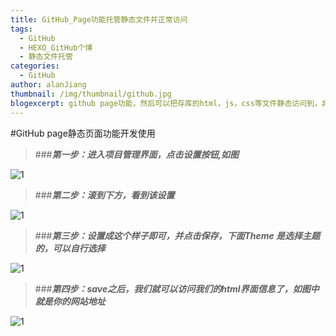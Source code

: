 ```yaml
---
title: GitHub_Page功能托管静态文件并正常访问
tags:
  - GitHub
  - HEXO_GitHub个博
  - 静态文件托管
categories:
  - GitHub
author: alanJiang
thumbnail: /img/thumbnail/github.jpg
blogexcerpt: github page功能，然后可以把存库的html，js，css等文件静态访问到，非常方便，还可以设置域名信息
---
```


#GitHub page静态页面功能开发使用
> ###***第一步：进入项目管理界面，点击设置按钮,如图***

![1](/img/thumbnail/gitpage1.png)

> ###***第二步：滚到下方，看到该设置***

![1](/img/thumbnail/gitpage2.png)

> ###***第三步：设置成这个样子即可，并点击保存，下面Theme 是选择主题的，可以自行选择***

![1](/img/thumbnail/gitpage3.png)

> ###***第四步：save之后，我们就可以访问我们的html界面信息了，如图中就是你的网站地址***

![1](/img/thumbnail/gitpage4.png)


